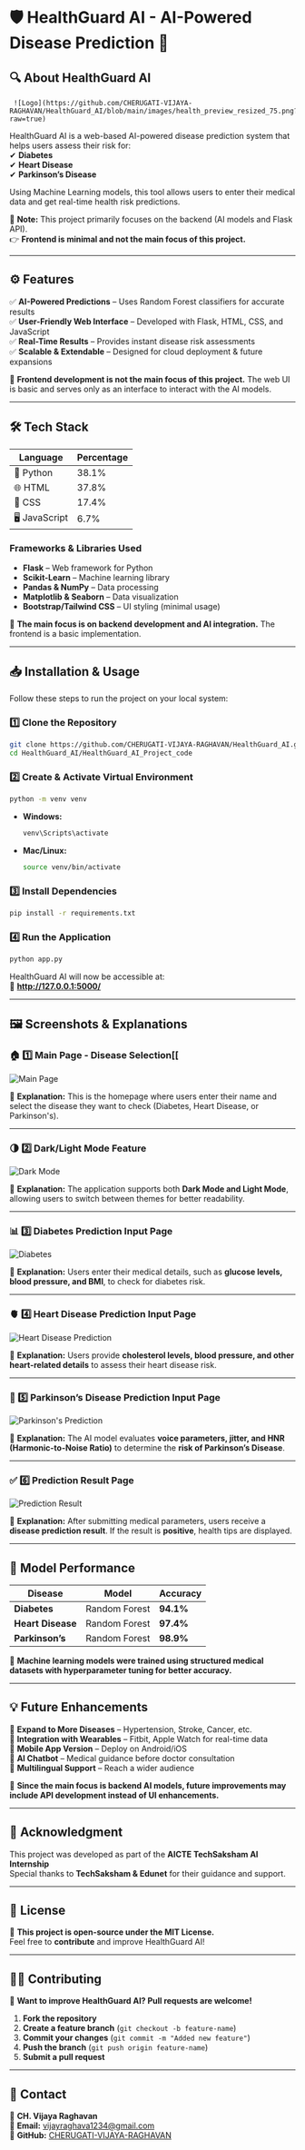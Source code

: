 # 🛡️ HealthGuard AI - AI-Powered Disease Prediction 🏥

## 🔍 About HealthGuard AI
     ![Logo](https://github.com/CHERUGATI-VIJAYA-RAGHAVAN/HealthGuard_AI/blob/main/images/health_preview_resized_75.png?raw=true)

HealthGuard AI is a web-based AI-powered disease prediction system that helps users assess their risk for:  
✔ **Diabetes**  
✔ **Heart Disease**  
✔ **Parkinson’s Disease**  

Using Machine Learning models, this tool allows users to enter their medical data and get real-time health risk predictions.

📌 **Note:** This project primarily focuses on the backend (AI models and Flask API).  
👉 **Frontend is minimal and not the main focus of this project.**  

---

## ⚙️ Features
✅ **AI-Powered Predictions** – Uses Random Forest classifiers for accurate results  
✅ **User-Friendly Web Interface** – Developed with Flask, HTML, CSS, and JavaScript  
✅ **Real-Time Results** – Provides instant disease risk assessments  
✅ **Scalable & Extendable** – Designed for cloud deployment & future expansions  

📌 **Frontend development is not the main focus of this project.** The web UI is basic and serves only as an interface to interact with the AI models.

---

## 🛠️ Tech Stack
| Language  | Percentage |
|-----------|------------|
| 🐍 Python | 38.1% |
| 🌐 HTML   | 37.8% |
| 🎨 CSS    | 17.4% |
| 🖥️ JavaScript | 6.7% |

### **Frameworks & Libraries Used**
- **Flask** – Web framework for Python  
- **Scikit-Learn** – Machine learning library  
- **Pandas & NumPy** – Data processing  
- **Matplotlib & Seaborn** – Data visualization  
- **Bootstrap/Tailwind CSS** – UI styling (minimal usage)  

📌 **The main focus is on backend development and AI integration.** The frontend is a basic implementation.

---

## 📥 Installation & Usage

Follow these steps to run the project on your local system:

### **1️⃣ Clone the Repository**
```bash
git clone https://github.com/CHERUGATI-VIJAYA-RAGHAVAN/HealthGuard_AI.git
cd HealthGuard_AI/HealthGuard_AI_Project_code
```

### **2️⃣ Create & Activate Virtual Environment**
```bash
python -m venv venv
```

- **Windows:**
  ```bash
  venv\Scripts\activate
  ```
- **Mac/Linux:**
  ```bash
  source venv/bin/activate
  ```

### **3️⃣ Install Dependencies**
```bash
pip install -r requirements.txt
```

### **4️⃣ Run the Application**
```bash
python app.py
```
HealthGuard AI will now be accessible at:  
🔗 **http://127.0.0.1:5000/**  

---

## 🖼️ Screenshots & Explanations

### **🏠 1️⃣ Main Page - Disease Selection**[[
![Main Page](https://github.com/CHERUGATI-VIJAYA-RAGHAVAN/HealthGuard_AI/blob/main/images/main%20page.png?raw=true)


📌 **Explanation:** This is the homepage where users enter their name and select the disease they want to check (Diabetes, Heart Disease, or Parkinson's).  

---

### **🌗 2️⃣ Dark/Light Mode Feature**
![Dark Mode](https://github.com/CHERUGATI-VIJAYA-RAGHAVAN/HealthGuard_AI/blob/main/images/dark_light_mode.png?raw=true)

📌 **Explanation:** The application supports both **Dark Mode and Light Mode**, allowing users to switch between themes for better readability.

---

### **📊 3️⃣ Diabetes Prediction Input Page**
![Diabetes](https://github.com/CHERUGATI-VIJAYA-RAGHAVAN/HealthGuard_AI/blob/main/images/diabetes%20.png?raw=true)


📌 **Explanation:** Users enter their medical details, such as **glucose levels, blood pressure, and BMI**, to check for diabetes risk.  

---

### **🫀 4️⃣ Heart Disease Prediction Input Page**
![Heart Disease Prediction](https://github.com/CHERUGATI-VIJAYA-RAGHAVAN/HealthGuard_AI/blob/main/images/heart.png?raw=true)

📌 **Explanation:** Users provide **cholesterol levels, blood pressure, and other heart-related details** to assess their heart disease risk.  

---

### **🧠 5️⃣ Parkinson’s Disease Prediction Input Page**
![Parkinson's Prediction](https://github.com/CHERUGATI-VIJAYA-RAGHAVAN/HealthGuard_AI/blob/main/images/parkisons.png?raw=true)

📌 **Explanation:** The AI model evaluates **voice parameters, jitter, and HNR (Harmonic-to-Noise Ratio)** to determine the **risk of Parkinson’s Disease**.

---

### **✅ 6️⃣ Prediction Result Page**
![Prediction Result](https://github.com/CHERUGATI-VIJAYA-RAGHAVAN/HealthGuard_AI/blob/main/images/result.png?raw=true)

📌 **Explanation:** After submitting medical parameters, users receive a **disease prediction result**. If the result is **positive**, health tips are displayed.  

---

## 🧪 Model Performance
| Disease       | Model          | Accuracy |
|--------------|---------------|----------|
| **Diabetes** | Random Forest  | **94.1%** |
| **Heart Disease** | Random Forest | **97.4%** |
| **Parkinson’s** | Random Forest | **98.9%** |

📌 **Machine learning models were trained using structured medical datasets with hyperparameter tuning for better accuracy.**  

---

## 💡 Future Enhancements
🔹 **Expand to More Diseases** – Hypertension, Stroke, Cancer, etc.  
🔹 **Integration with Wearables** – Fitbit, Apple Watch for real-time data  
🔹 **Mobile App Version** – Deploy on Android/iOS  
🔹 **AI Chatbot** – Medical guidance before doctor consultation  
🔹 **Multilingual Support** – Reach a wider audience  

📌 **Since the main focus is backend AI models, future improvements may include API development instead of UI enhancements.**  

---

## 💖 Acknowledgment
This project was developed as part of the **AICTE TechSaksham AI Internship**  
Special thanks to **TechSaksham & Edunet** for their guidance and support.  

---

## 📜 License
📌 **This project is open-source under the MIT License.**  
Feel free to **contribute** and improve HealthGuard AI!  

---

## 👨‍💻 Contributing
🚀 **Want to improve HealthGuard AI? Pull requests are welcome!**  
1. **Fork the repository**  
2. **Create a feature branch** (`git checkout -b feature-name`)  
3. **Commit your changes** (`git commit -m "Added new feature"`)  
4. **Push the branch** (`git push origin feature-name`)  
5. **Submit a pull request**  

---

## 📧 Contact
👤 **CH. Vijaya Raghavan**  
📧 **Email:** vijayraghava1234@gmail.com  
🔗 **GitHub:** [CHERUGATI-VIJAYA-RAGHAVAN](https://github.com/CHERUGATI-VIJAYA-RAGHAVAN)  
